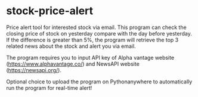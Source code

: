 # stock-price-alert
Price alert tool for interested stock via email.
This program can check the closing price of stock on yesterday compare with the day before yesterday.
If the difference is greater than 5%, the program will retrieve the top 3 related news about the stock and alert you via email.

The program requires you to input API key of Alpha vantage website (https://www.alphavantage.co/) and NewsAPI website (https://newsapi.org/).

Optional choice to upload the program on Pythonanywhere to automatically run the program for real-time alert!
